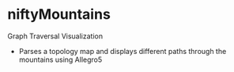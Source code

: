 # niftyMountains

Graph Traversal Visualization

- Parses a topology map and displays different paths through the mountains using Allegro5
